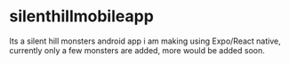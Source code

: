 # silenthillmobileapp
Its a silent hill monsters android app i am making using Expo/React native, currently only a few monsters are added, more would be added soon.
